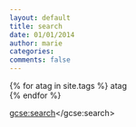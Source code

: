 ```yaml
---
layout: default
title: search
date: 01/01/2014
author: marie
categories:
comments: false
---
```

{% for atag in site.tags %}
 atag <br>
{% endfor %}


<script>
  (function() {
    var cx = '007344001035800283464:zwpj83rpmd0';
    var gcse = document.createElement('script');
    gcse.type = 'text/javascript';
    gcse.async = true;
    gcse.src = (document.location.protocol == 'https:' ? 'https:' : 'http:') +
        '//www.google.com/cse/cse.js?cx=' + cx;
    var s = document.getElementsByTagName('script')[0];
    s.parentNode.insertBefore(gcse, s);
  })();
</script>
<gcse:search></gcse:search>